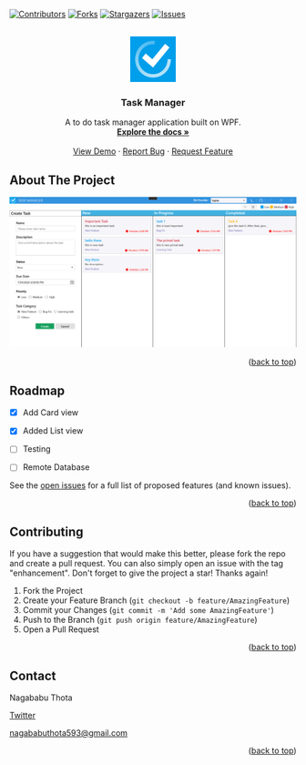<div id="top"></div>
<!--
*** Thanks for checking out the Best-README-Template. If you have a suggestion
*** that would make this better, please fork the repo and create a pull request
*** or simply open an issue with the tag "enhancement".
*** Don't forget to give the project a star!
*** Thanks again! Now go create something AMAZING! :D
-->



<!-- PROJECT SHIELDS -->
<!--
*** I'm using markdown "reference style" links for readability.
*** Reference links are enclosed in brackets [ ] instead of parentheses ( ).
*** See the bottom of this document for the declaration of the reference variables
*** for contributors-url, forks-url, etc. This is an optional, concise syntax you may use.
*** https://www.markdownguide.org/basic-syntax/#reference-style-links
-->

[![Contributors][contributors-shield]][contributors-url]
[![Forks][forks-shield]][forks-url]
[![Stargazers][stars-shield]][stars-url]
[![Issues][issues-shield]][issues-url]





<!-- PROJECT LOGO -->
<br />
<div align="center">
  <a href="https://github.com/nagababuthota984/ToDoTaskManager">
    <img src="TaskManager/Images/app_icon.png" alt="Logo" width="80" height="80">
  </a>

  <h3 align="center">Task Manager</h3>

  <p align="center">
    A to do task manager application built on WPF.
    <br />
    <a href="https://github.com/nagababuthota984/ToDoTaskManager"><strong>Explore the docs »</strong></a>
    <br />
    <br />
    <a href="https://github.com/nagababuthota984/ToDoTaskManager">View Demo</a>
    ·
    <a href="https://github.com/nagababuthota984/ToDoTaskManager/issues">Report Bug</a>
    ·
    <a href="https://github.com/nagababuthota984/ToDoTaskManager/issues">Request Feature</a>
  </p>
</div>


<!-- ABOUT THE PROJECT -->
## About The Project

[![Product Name Screen Shot][product-screenshot]](https://example.com)



<p align="right">(<a href="#top">back to top</a>)</p>




<!-- ROADMAP -->
## Roadmap

- [x] Add Card view
- [x] Added List view
- [ ] Testing
- [ ] Remote Database


See the [open issues](https://github.com/nagababuthota984/ToDoTaskManager/issues) for a full list of proposed features (and known issues).

<p align="right">(<a href="#top">back to top</a>)</p>



<!-- CONTRIBUTING -->
## Contributing

If you have a suggestion that would make this better, please fork the repo and create a pull request. You can also simply open an issue with the tag "enhancement".
Don't forget to give the project a star! Thanks again!

1. Fork the Project
2. Create your Feature Branch (`git checkout -b feature/AmazingFeature`)
3. Commit your Changes (`git commit -m 'Add some AmazingFeature'`)
4. Push to the Branch (`git push origin feature/AmazingFeature`)
5. Open a Pull Request

<p align="right">(<a href="#top">back to top</a>)</p>



<!-- CONTACT -->
## Contact

Nagababu Thota 

[Twitter](https://twitter.com/nb_thota) 

nagababuthota593@gmail.com


<p align="right">(<a href="#top">back to top</a>)</p>



<!-- MARKDOWN LINKS & IMAGES -->
<!-- https://www.markdownguide.org/basic-syntax/#reference-style-links -->
[contributors-shield]: https://img.shields.io/github/contributors/nagababuthota984/ToDoTaskManager.svg?style=for-the-badge
[contributors-url]: https://github.com/nagababuthota984/ToDoTaskManager/graphs/contributors
[forks-shield]: https://img.shields.io/github/forks/nagababuthota984/ToDoTaskManager.svg?style=for-the-badge
[forks-url]: https://github.com/nagababuthota984/ToDoTaskManager/network/members
[stars-shield]: https://img.shields.io/github/stars/nagababuthota984/ToDoTaskManager.svg?style=for-the-badge
[stars-url]: https://github.com/nagababuthota984/ToDoTaskManager/stargazers
[issues-shield]: https://img.shields.io/github/issues/nagababuthota984/ToDoTaskManager.svg?style=for-the-badge
[issues-url]: https://github.com/nagababuthota984/ToDoTaskManager/issues
[product-screenshot]: /TaskManager/Images/app_screenshot.png
